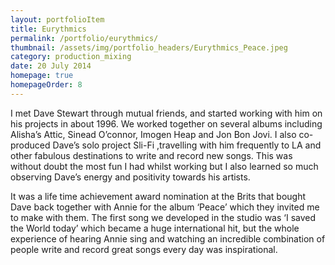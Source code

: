 ```yaml
---
layout: portfolioItem
title: Eurythmics
permalink: /portfolio/eurythmics/
thumbnail: /assets/img/portfolio_headers/Eurythmics_Peace.jpeg
category: production_mixing
date: 20 July 2014
homepage: true
homepageOrder: 8
---
```


I met Dave Stewart through mutual friends, and started working with him on his projects in about 1996. We worked together on several albums including Alisha’s Attic, Sinead O’connor, Imogen Heap and Jon Bon Jovi. I also co-produced Dave’s solo project Sli-Fi ,travelling with him frequently to LA and other fabulous destinations to write and record new songs. This was without doubt the most fun I had whilst working but I also learned so much observing Dave’s energy and positivity towards his artists.

It was a life time achievement award nomination at the Brits that bought Dave back together with Annie for the album ‘Peace’ which they invited me to make with them. The first song we developed in the studio was ‘I saved the World today’ which became a huge international hit, but the whole experience of hearing Annie sing and watching an incredible combination of people write and record great songs every day was inspirational.